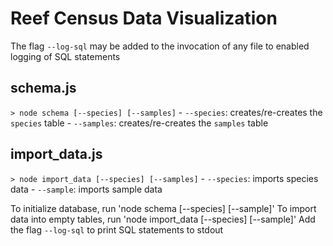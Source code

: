 # Reef Census Data Visualization

The flag `--log-sql` may be added to the invocation of any file to enabled logging of SQL statements

## schema.js
`> node schema [--species] [--samples]`
    - `--species`: creates/re-creates the `species` table
    - `--samples`: creates/re-creates the `samples` table

## import_data.js
`> node import_data [--species] [--samples]`
    - `--species`: imports species data
    - `--sample`: imports sample data


To initialize database, run 'node schema [--species] [--sample]'
To import data into empty tables, run 'node import_data [--species] [--sample]'
Add the flag `--log-sql` to print SQL statements to stdout
